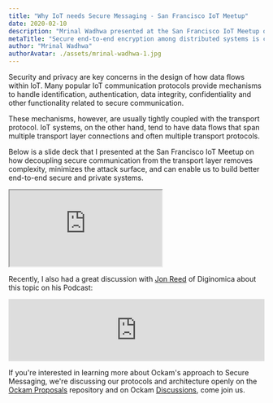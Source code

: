 ```yaml
---
title: "Why IoT needs Secure Messaging - San Francisco IoT Meetup"
date: 2020-02-10
description: "Mrinal Wadhwa presented at the San Francisco IoT Meetup on why IoT needs Secure Messaging"
metaTitle: "Secure end-to-end encryption among distributed systems is critical for a Trust Architecture."
author: "Mrinal Wadhwa"
authorAvatar: ./assets/mrinal-wadhwa-1.jpg
---
```


Security and privacy are key concerns in the design of how data flows within IoT. Many popular IoT communication
protocols provide mechanisms to handle identification, authentication, data integrity, confidentiality and other
functionality related to secure communication.

These mechanisms, however, are usually tightly coupled with the transport protocol. IoT systems, on the other hand,
tend to have data flows that span multiple transport layer connections and often multiple transport protocols.

Below is a slide deck that I presented at the San Francisco IoT Meetup on how decoupling secure communication
from the transport layer removes complexity, minimizes the attack surface, and can enable us to build better
end-to-end secure and private systems.

<div id="presentation">
    <div class="rwd-container">
        <iframe class="rwd-iframe" src="https://speakerdeck.com/player/813b28006e734a43b65a88d56bd37b7c" allowfullscreen scrolling="no" allow="encrypted-media"></iframe>
    </div>
</div>

Recently, I also had a great discussion with [Jon Reed](https://diginomica.com/author/jreed) of Diginomica about
this topic on his Podcast:

<iframe
  title="Solving the vexing problem of IoT security - Mrinal Wadhwa of Ockam's open source community challenge"
  src="https://www.podbean.com/media/player/xtdqu-d302ff&?from=usersite&skin=1&fonts=Helvetica&auto=0&download=1&share=1&version=1&btn-skin=104"
  height="122" width="100%" style="border: none;" scrolling="no" data-name="pb-iframe-player">
</iframe>

If you're interested in learning more about Ockam's approach to Secure Messaging, we're discussing our protocols
and architecture openly on the [Ockam Proposals](https://github.com/ockam-network/) repository and on Ockam
[Discussions](https://github.com/ockam-network/ockam/discussions), come join us.
